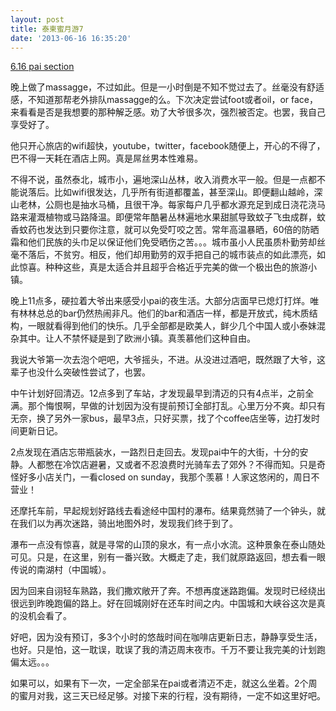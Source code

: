 ```yaml
---
layout: post
title: 泰柬蜜月游7
date: '2013-06-16 16:35:20'
---
```



<span style="text-decoration: underline;">6.16 pai section</span>

晚上做了massagge，不过如此。但是一小时倒是不知不觉过去了。丝毫没有舒适感，不知道那帮老外排队massagge的么。下次决定尝试foot或者oil，or face，来看看是否是我想要的那种解乏感。劝了大爷很多次，强烈被否定。也罢，我自己享受好了。

他只开心旅店的wifi超快，youtube，twitter，facebook随便上，开心的不得了，巴不得一天耗在酒店上网。真是屌丝男本性难易。

不得不说，虽然泰北，城市小，遍地深山丛林，收入消费水平一般。但是一点都不能说落后。比如wifi很发达，几乎所有街道都覆盖，甚至深山。即便翻山越岭，深山老林，公厕也是抽水马桶，且很干净。每家每户几乎都水源充足到成日浇花浇马路来灌溉植物或马路降温。即便常年酷暑丛林遍地水果甜腻导致蚊子飞虫成群，蚊香蚊药也发达到只要你注意，就可以免受叮咬之苦。常年高温暴晒，60倍的防晒霜和他们民族的头巾足以保证他们免受晒伤之苦。。。城市虽小人民虽质朴勤劳却丝毫不落后，不贫穷。相反，他们却用勤劳的双手把自己的城市装点的如此漂亮，如此惊喜。种种这些，真是太适合并且超乎合格近乎完美的做一个极出色的旅游小镇。

晚上11点多，硬拉着大爷出来感受小pai的夜生活。大部分店面早已熄灯打烊。唯有林林总总的bar仍然热闹非凡。他们的bar和酒店一样，都是开放式，纯木质结构，一眼就看得到他们的快乐。几乎全部都是欧美人，鲜少几个中国人或小泰妹混杂其中。让人不禁怀疑是到了欧洲小镇。真羡慕他们这种自由。

我说大爷第一次去泡个吧吧，大爷摇头，不进。从没进过酒吧，既然跟了大爷，这辈子也没什么突破性尝试了，也罢。

中午计划好回清迈。12点多到了车站，才发现最早到清迈的只有4点半，之前全满。那个悔恨啊，早做的计划因为没有提前预订全部打乱。心里万分不爽。却只有无奈，换了另外一家bus，最早3点，只好买票，找了个coffee店坐等，边打发时间更新日记。

2点发现在酒店忘带瓶装水，一路烈日走回去。发现pai中午的大街，十分的安静。人都憋在冷饮店避暑，又或者不忍浪费时光骑车去了郊外？不得而知。只是奇怪好多小店关门，一看closed on sunday，我那个羡慕！人家这悠闲的，周日不营业！

还摩托车前，早起规划好路线去看途经中国村的瀑布。结果竟然骑了一个钟头，就在我们以为再次迷路，骑出地图外时，发现我们终于到了。

瀑布一点没有惊喜，就是寻常的山顶的泉水，有一点小水流。这种景象在泰山随处可见。只是，在这里，别有一番兴致。大概走了走，我们就原路返回，想去看一眼传说的南湖村（中国城）。

因为回来自诩轻车熟路，我们撒欢敞开了奔。不想再度迷路跑偏。发现时已经绕出很远到昨晚跑偏的路上。好在回城刚好在还车时间之内。中国城和大峡谷这次是真的没机会看了。

好吧，因为没有预订，多3个小时的悠哉时间在咖啡店更新日志，静静享受生活，也好。只是怕，这一耽误，耽误了我的清迈周末夜市。千万不要让我完美的计划跑偏太远。。。

如果可以，如果有下一次，一定全部呆在pai或者清迈不走，就这么坐着。2个周的蜜月对我，这三天已经足够。对接下来的行程，没有期待，一定不如这里好吧。



